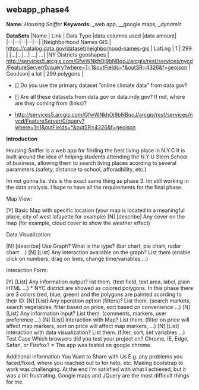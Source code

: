 ## webapp_phase4

**Name:** _Housing Sniffer_
**Keywords:** _web app, __google maps, __dynamic_

**DataSets**
|Name  | Link | Data Type |data columns used |data amount|  
|--|--|--|--|--|
|Neighborhood Names GIS | 
https://catalog.data.gov/dataset/neighborhood-names-gis | LatLng | 1 | 299 |
|...|...|...| ...| ...|
|NY Districts geoshapes | http://services5.arcgis.com/GfwWNkhOj9bNBqoJ/arcgis/rest/services/nycd/FeatureServer/0/query?where=1=1&outFields=*&outSR=4326&f=geojson
 | GeoJson| a lot | 299 polygons |


- [] Do you use the primary dataset ”online climate data” from data.gov?

- [] Are all these datasets from data.gov or data.indy.gov? If not, where are they coming from (links)?
- http://services5.arcgis.com/GfwWNkhOj9bNBqoJ/arcgis/rest/services/nycd/FeatureServer/0/query?where=1=1&outFields=*&outSR=4326&f=geojson

**Introduction**

Housing Sniffer is a web app for finding the best living place in N.Y.C It is
built around the idea of helping students attending the N.Y.U Stern School of business, allowing them to search living places acording to several parameters (safety, distance to school, afforadbility, etc.)

Im not gonna lie. this is the exact same thing as phase 3. Im still working
in the data analysis. I hope to have all the requirements for the final phase.


Map View:

[Y] Basic Map with specific location (your map is located in a meaningful place, city of west lafayette for example)
[N] [describe] Any cover on the map (for example, cloud cover to show the weather effect)

Data Visualization:

[N] [describe] Use Graph? What is the type? (bar chart, pie chart, radar chart ...)
[N] [List] Any interaction available on the graph? List them (enable click on numbers, drag on lines, change time/variables ...)

Interaction Form:

[Y] [List] Any information output? list them. (text field, text area, label, plain HTML ...)
    * NYC district are showed as colored polygons. In this phase there are 3 colors (red, blue, green) and the polygons are painted acording to their ID.
[N] [List] Any operation option (filters)? List them. (search markets, search vegetables, filter based on price, sort based on convenience ...)
[N] [List] Any information input? List them. (comments, markers, user preference ...)
[N] [List] Interaction with Map? List them. (filter on price will affect map markers, sort on price will affect map markers, ...)
[N] [List] Interaction with data visualization? List them. (filter, sort, set variables ...)
Test Case Which browsers did you test your project on? Chrome, IE, Edge, Safari, or Firefox?
    * The app was tested on google chrome. 

Additional information You Want to Share with Us E.g. any problems you faced/fixed, where you reached out to for help, etc.
Making bootstrap to work was challenging. At the end I'm satisfied with what I achieved, but it was a bit frustrating. Google maps and JQuery are the most difficult things for me.

